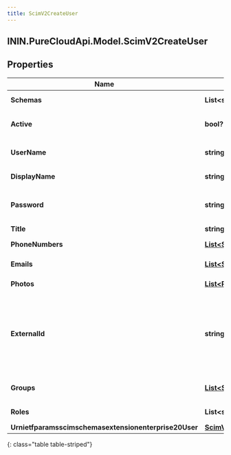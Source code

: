 ```yaml
---
title: ScimV2CreateUser
---
```

## ININ.PureCloudApi.Model.ScimV2CreateUser

## Properties

|Name | Type | Description | Notes|
|------------ | ------------- | ------------- | -------------|
| **Schemas** | **List&lt;string&gt;** | The list of supported schemas. | [optional] |
| **Active** | **bool?** | Indicates whether the user&#39;s administrative status is active. | [optional] |
| **UserName** | **string** | The user&#39;s PureCloud email address. Must be unique. | |
| **DisplayName** | **string** | The display name of the user. | |
| **Password** | **string** | The new password for the PureCloud user. Does not return an existing password. | [optional] |
| **Title** | **string** | The user&#39;s title. | [optional] |
| **PhoneNumbers** | [**List&lt;ScimPhoneNumber&gt;**](ScimPhoneNumber.html) | The list of the user&#39;s phone numbers. | [optional] |
| **Emails** | [**List&lt;ScimEmail&gt;**](ScimEmail.html) | The list of the user&#39;s email addresses. | [optional] |
| **Photos** | [**List&lt;Photo&gt;**](Photo.html) | The list of the user&#39;s photos. | [optional] |
| **ExternalId** | **string** | The external ID of the user. Set by the provisioning client. \&quot;caseExact\&quot; is set to \&quot;true\&quot;. \&quot;mutability\&quot; is set to \&quot;readWrite\&quot;. | [optional] |
| **Groups** | [**List&lt;ScimV2GroupReference&gt;**](ScimV2GroupReference.html) | The list of groups that the user is a member of. | [optional] |
| **Roles** | **List&lt;string&gt;** | The list of roles assigned to the user. | [optional] |
| **Urnietfparamsscimschemasextensionenterprise20User** | [**ScimV2EnterpriseUser**](ScimV2EnterpriseUser.html) |  | [optional] |
{: class="table table-striped"}


